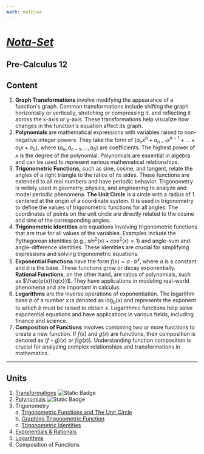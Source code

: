 ```yaml
---
math: mathjax
---
```


# [***Nota-Set***](index.md)
## <i class="fa-solid fa-circle-xmark"></i> Pre-Calculus 12
## Content

1. **Graph Transformations** involve modifying the appearance of a function's graph. Common transformations include shifting the graph horizontally or vertically, stretching or compressing it, and reflecting it across the x-axis or y-axis. These transformations help visualize how changes in the function's equation affect its graph.
2. **Polynomials** are mathematical expressions with variables raised to non-negative integer powers. They take the form of $(a_nx^n + a_{n-1}x^{n-1} + \ldots + a_1x + a_0)$, where $(a_n, a_{n-1}, \ldots, a_0)$ are coefficients. The highest power of $x$ is the degree of the polynomial. Polynomials are essential in algebra and can be used to represent various mathematical relationships.
3. **Trigonometric Functions,** such as sine, cosine, and tangent, relate the angles of a right triangle to the ratios of its sides. These functions are extended to all real numbers and have periodic behavior. Trigonometry is widely used in geometry, physics, and engineering to analyze and model periodic phenomena. **The Unit Circle** is a circle with a radius of 1 centered at the origin of a coordinate system. It is used in trigonometry to define the values of trigonometric functions for all angles. The coordinates of points on the unit circle are directly related to the cosine and sine of the corresponding angles.
4. **Trigonometric Identities** are equations involving trigonometric functions that are true for all values of the variables. Examples include the Pythagorean identities (e.g., $sin^2(x) + cos^2(x) = 1$) and angle-sum and angle-difference identities. These identities are crucial for simplifying expressions and solving trigonometric equations.
5. **Exponential Functions** have the form $f(x) = a \cdot b^x$, where $a$ is a constant and $b$ is the base. These functions grow or decay exponentially. **Rational Functions**, on the other hand, are ratios of polynomials, such as $\frac{p(x)}{q(x)}$. They have applications in modeling real-world phenomena and are important in calculus.
6. **Logarithms** are the inverse operations of exponentiation. The logarithm base $b$ of a number $x$ is denoted as $\log_b(x)$ and represents the exponent to which $b$ must be raised to obtain $x$. Logarithmic functions help solve exponential equations and have applications in various fields, including finance and science.
7. **Composition of Functions** involves combining two or more functions to create a new function. If $f(x)$ and $g(x)$ are functions, their composition is denoted as $(f \circ g)(x)$ or $f(g(x))$. Understanding function composition is crucial for analyzing complex relationships and transformations in mathematics.

---

## **Units**

1. [Transformations](pc12/trans.html) ![Static Badge](https://img.shields.io/badge/NoMD_ZM_Compliance-Compliant-green?logo=adguard)
2. [Polynomials](pc12/poly.html) ![Static Badge](https://img.shields.io/badge/NoMD_ZM_Compliance-Compliant-green?logo=adguard)
3. Trigonometry \
    a. [Trigonometric Functions and The Unit Circle](pc12/trigf.md) \
    b. [Graphing Trigonometric Function](pc12/trigf.md) \
    c. [Trigonometric Identities](pc12/trigi.md)
4. [Exponentials & Rationals](pc12/exp.md)
5. [Logarithms](pc12/log.md)
6. Composition of Functions


<link rel="stylesheet" href="https://cdnjs.cloudflare.com/ajax/libs/font-awesome/6.3.0/css/all.min.css">
